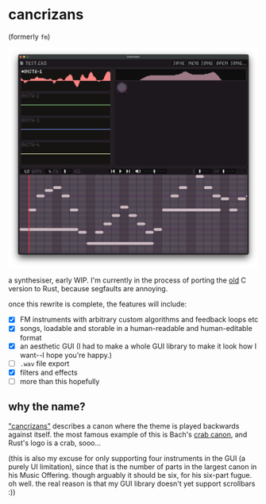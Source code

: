 # cancrizans

(formerly `fm`)

![](assets/screenshot.png)

a synthesiser, early WIP. I'm currently in the process of porting the [old](https://github.com/zac-garby/fm/tree/old) C version to Rust, because segfaults are annoying.

once this rewrite is complete, the features will include:

 - [X] FM instruments with arbitrary custom algorithms and feedback loops etc
 - [X] songs, loadable and storable in a human-readable and human-editable format
 - [X] an aesthetic GUI (I had to make a whole GUI library to make it look how I want--I hope you're happy.)
 - [ ] `.wav` file export
 - [X] filters and effects
 - [ ] more than this hopefully
 
## why the name?

["cancrizans"](https://www.merriam-webster.com/dictionary/cancrizans) describes a canon where the theme is played backwards against itself. the most famous example of this is Bach's [crab canon](https://en.wikipedia.org/wiki/The_Musical_Offering#Structure_and_instrumentation), and Rust's logo is a crab, sooo...

(this is also my excuse for only supporting four instruments in the GUI (a purely UI limitation), since that is the number of parts in the largest canon in his Music Offering. though arguably it should be six, for his six-part fugue. oh well. the real reason is that my GUI library doesn't yet support scrollbars :))